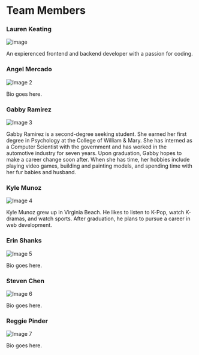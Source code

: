 # Team Members

### Lauren Keating
![image](https://github.com/lkeat003/cs410-pages-gold/assets/143619395/ba867ca2-ddb6-449e-96d1-ea903095c3cc)

An expierenced frontend and backend developer with a passion for coding.

### Angel Mercado
![Image 2](image2-url-here)

Bio goes here.

### Gabby Ramirez
![Image 3](https://github.com/lkeat003/cs410-pages-gold/assets/92652332/e39d2314-6dd3-4a36-b2e8-98d05701ea03)

Gabby Ramirez is a second-degree seeking student.  She earned her first degree in Psychology at the College of William & Mary.  She has interned as a Computer Scientist with the government and has worked in the automotive industry for seven years.  Upon graduation, Gabby hopes to make a career change soon after.  When she has time, her hobbies include playing video games, building and painting models, and spending time with her fur babies and husband.

### Kyle Munoz
![Image 4](image4-url-here)

Kyle Munoz grew up in Virginia Beach. He likes to listen to K-Pop, watch K-dramas, and watch sports. After graduation, he plans to pursue a career in web development.

### Erin Shanks
![Image 5](image5-url-here)

Bio goes here.

### Steven Chen
![Image 6](image6-url-here)

Bio goes here.

### Reggie Pinder
![Image 7](image7-url-here)

Bio goes here.

